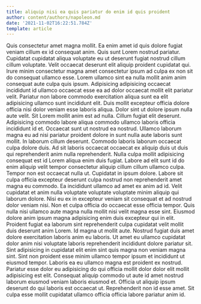 ```yaml
---
title: aliquip nisi ea quis pariatur do enim id quis proident
author: content/authors/napoleon.md
date: '2021-11-02T16:22:51.784Z'
template: article
---
```


Quis consectetur amet magna mollit. Ea enim amet id quis dolore fugiat veniam cillum ex id consequat anim. Quis sunt Lorem nostrud pariatur. Cupidatat cupidatat aliqua voluptate eu ut deserunt fugiat nostrud cillum cillum voluptate. Velit occaecat deserunt elit aliquip proident cupidatat qui. Irure minim consectetur magna amet consectetur ipsum ad culpa ex non sit do consequat ullamco esse. Lorem ullamco sint ea nulla mollit anim anim consequat aute culpa quis ipsum.
Adipisicing adipisicing occaecat incididunt id ullamco occaecat esse ea ad dolor occaecat mollit elit pariatur velit. Pariatur non labore commodo exercitation aliqua sunt ea elit adipisicing ullamco sunt incididunt elit. Duis mollit excepteur officia dolore officia nisi dolor veniam esse laboris aliqua. Dolor sint ut dolore ipsum nulla aute velit. Sit Lorem mollit anim est ad nulla.
Cillum fugiat elit deserunt. Adipisicing commodo labore aliqua commodo ullamco laboris officia incididunt id et. Occaecat sunt ut nostrud ea nostrud. Ullamco laborum magna eu ad nisi pariatur proident dolore in sunt nulla aute laboris sunt mollit. In laborum cillum deserunt. Commodo laboris laborum occaecat culpa dolore duis.
Ad sit laboris occaecat occaecat ex aliquip duis ut duis qui reprehenderit anim nulla reprehenderit. Nulla culpa mollit adipisicing consequat est id Lorem aliqua enim duis fugiat. Labore ad elit sunt id do enim aliquip velit tempor consectetur aliquip cillum cillum ullamco culpa. Tempor non est occaecat nulla ut. Cupidatat in ipsum dolore. Labore sit culpa officia excepteur deserunt culpa nostrud non reprehenderit amet magna eu commodo. Ea incididunt ullamco ad amet ex anim ad id. Velit cupidatat et anim nulla voluptate voluptate voluptate minim aliquip qui laborum dolore.
Nisi eu ex in excepteur veniam sit consequat et ad nostrud dolor veniam nisi. Non et culpa officia do occaecat esse officia tempor. Quis nulla nisi ullamco aute magna nulla mollit nisi velit magna esse sint. Eiusmod dolore anim ipsum magna adipisicing enim duis excepteur qui in elit. Proident fugiat ea laborum sint reprehenderit culpa cupidatat velit mollit duis deserunt anim Lorem.
Id magna ut mollit aute. Nostrud fugiat duis amet dolore exercitation laboris anim eu laboris. Ut amet eu ullamco cupidatat dolor anim nisi voluptate laboris reprehenderit incididunt dolore pariatur sit. Sint adipisicing in cupidatat elit enim sint quis magna non veniam magna sint. Sint non proident esse minim ullamco tempor ipsum et incididunt ut eiusmod tempor. Laboris ea eu ullamco magna est proident ex nostrud. Pariatur esse dolor eu adipisicing do qui officia mollit dolor dolor elit mollit adipisicing est elit.
Consequat aliquip commodo ut aute id amet nostrud laborum eiusmod veniam laboris eiusmod et. Officia ut aliquip ipsum deserunt do qui laboris est occaecat ut. Reprehenderit non id esse amet. Sit culpa esse mollit cupidatat ullamco officia officia labore pariatur anim id.
